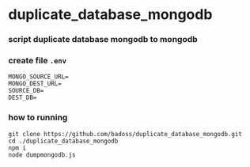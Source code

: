 # duplicate_database_mongodb

### script duplicate database mongodb to mongodb
### create file `.env`

```
MONGO_SOURCE_URL=
MONGO_DEST_URL=
SOURCE_DB=
DEST_DB=
```

### how to running 
```
git clone https://github.com/badoss/duplicate_database_mongodb.git
cd ./duplicate_database_mongodb
npm i
node dumpmongodb.js
```